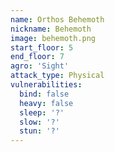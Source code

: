 ```yaml
---
name: Orthos Behemoth
nickname: Behemoth
image: behemoth.png
start_floor: 5
end_floor: 7
agro: 'Sight'
attack_type: Physical
vulnerabilities:
  bind: false
  heavy: false
  sleep: '?'
  slow: '?'
  stun: '?'
---
```

